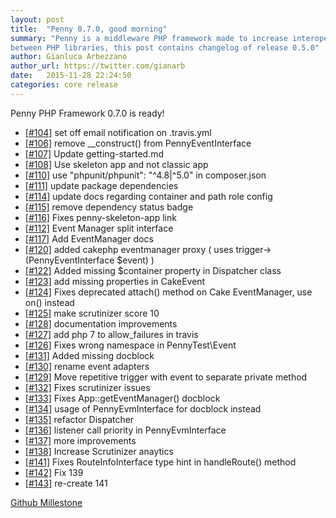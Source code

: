 ```yaml
---
layout: post
title:  "Penny 0.7.0, good morning"
summary: "Penny is a middleware PHP framework made to increase interoperability
between PHP libraries, this post contains changelog of release 0.5.0"
author: Gianluca Arbezzano
author_url: https://twitter.com/gianarb
date:   2015-11-28 22:24:50
categories: core release
---
```

Penny PHP Framework 0.7.0 is ready!

* [[#104]](https://github.com/pennyphp/penny/pull/104) set off email notification on .travis.yml
* [[#106]](https://github.com/pennyphp/penny/pull/106) remove __construct() from PennyEventInterface
* [[#107]](https://github.com/pennyphp/penny/pull/107) Update getting-started.md
* [[#108]](https://github.com/pennyphp/penny/pull/108) Use skeleton app and not classic app
* [[#110]](https://github.com/pennyphp/penny/pull/110) use "phpunit/phpunit": "^4.8|^5.0" in composer.json
* [[#111]](https://github.com/pennyphp/penny/pull/111) update package dependencies
* [[#114]](https://github.com/pennyphp/penny/pull/114) update docs regarding container and path role config
* [[#115]](https://github.com/pennyphp/penny/pull/115) remove dependency status badge
* [[#116]](https://github.com/pennyphp/penny/pull/116) Fixes penny-skeleton-app link
* [[#112]](https://github.com/pennyphp/penny/pull/112) Event Manager split interface
* [[#117]](https://github.com/pennyphp/penny/pull/117) Add EventManager docs
* [[#120]](https://github.com/pennyphp/penny/pull/120) added cakephp eventmanager proxy ( uses trigger->(PennyEventInterface $event) )
* [[#122]](https://github.com/pennyphp/penny/pull/122) Added missing $container property in Dispatcher class
* [[#123]](https://github.com/pennyphp/penny/pull/123) add missing properties in CakeEvent
* [[#124]](https://github.com/pennyphp/penny/pull/124) Fixes deprecated attach() method on Cake EventManager, use on() instead
* [[#125]](https://github.com/pennyphp/penny/pull/125) make scrutinizer score 10
* [[#128]](https://github.com/pennyphp/penny/pull/128) documentation improvements
* [[#127]](https://github.com/pennyphp/penny/pull/127) add php 7 to allow_failures in travis
* [[#126]](https://github.com/pennyphp/penny/pull/126) Fixes wrong namespace in PennyTest\Event
* [[#131]](https://github.com/pennyphp/penny/pull/131) Added missing docblock
* [[#130]](https://github.com/pennyphp/penny/pull/130) rename event adapters
* [[#129]](https://github.com/pennyphp/penny/pull/129) Move repetitive trigger with event to separate private method
* [[#132]](https://github.com/pennyphp/penny/pull/132) Fixes scrutinizer issues
* [[#133]](https://github.com/pennyphp/penny/pull/133) Fixes App::getEventManager() docblock
* [[#134]](https://github.com/pennyphp/penny/pull/134) usage of PennyEvmInterface for docblock instead
* [[#135]](https://github.com/pennyphp/penny/pull/135) refactor Dispatcher
* [[#136]](https://github.com/pennyphp/penny/pull/136) listener call priority in PennyEvmInterface
* [[#137]](https://github.com/pennyphp/penny/pull/137) more improvements
* [[#138]](https://github.com/pennyphp/penny/pull/138) Increase Scrutinizer anaytics
* [[#141]](https://github.com/pennyphp/penny/pull/141) Fixes RouteInfoInterface type hint in handleRoute() method
* [[#142]](https://github.com/pennyphp/penny/pull/142) Fix 139
* [[#143]](https://github.com/pennyphp/penny/pull/143) re-create 141

[Github Millestone](https://github.com/pennyphp/penny/releases/tag/0.7.0)
